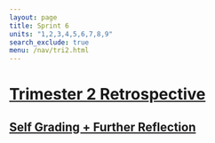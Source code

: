 ```yaml
---
layout: page
title: Sprint 6
units: "1,2,3,4,5,6,7,8,9"
search_exclude: true
menu: /nav/tri2.html
---
```

# <a href= "{{site.baseurl}}/notebooks/tri_2/final/"> Trimester 2 Retrospective </a>

## <a href="{{site.baseurl}}/notebooks/tri_2/finalgrading/"> Self Grading + Further Reflection </a>